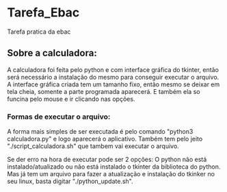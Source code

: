 # Tarefa_Ebac
Tarefa pratica da ebac

## Sobre a calculadora:

  A calculadora foi feita pelo python e com interface gráfica do tkinter, então será necessário a instalação do mesmo para conseguir executar o arquivo. A interface gráfica criada tem um tamanho fixo, então mesmo se deixar em tela cheia, somente a parte programada aparecerá. E também ela so funcina pelo mouse e ir clicando nas opções.

### Formas de executar o arquivo:

  A forma mais simples de ser executada é pelo comando "python3 calculadora.py" e logo aparecerá o aplicativo. Também tem pelo jeito "./script_calculadora.sh" que tambem vai executar o arquivo.

  Se der erro na hora de executar pode ser 2 opções: O python não está instalado/atualizado ou não está instalado o tkinter da biblioteca do python. Mas já tem um arquivo para fazer a atualização e instalação do tkinker no seu linux, basta digitar "./python_update.sh".
